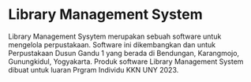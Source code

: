 # Library Management System
Library Management Sysytem merupakan sebuah software untuk mengelola perpustakaan. Software ini dikembangkan dan untuk Perpustakaan Dusun Gandu 1 yang berada di Bendungan, Karangmojo, Gunungkidul, Yogyakarta. Produk software Library Management System dibuat untuk luaran Prgram Individu KKN UNY 2023. 
